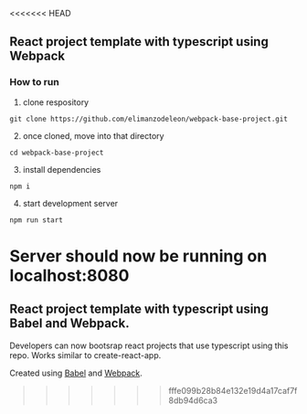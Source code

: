 <<<<<<< HEAD
## React project template with typescript using Webpack

### How to run

1. clone respository

```
git clone https://github.com/elimanzodeleon/webpack-base-project.git
```

2. once cloned, move into that directory

```
cd webpack-base-project
```

3. install dependencies

```
npm i
```

4. start development server

```
npm run start
```

Server should now be running on localhost:8080
=======
## React project template with typescript using Babel and Webpack.

Developers can now bootsrap react projects that use typescript using this repo. Works similar to create-react-app.

Created using [Babel](https://babeljs.io/) and [Webpack](https://webpack.js.org/).
>>>>>>> fffe099b28b84e132e19d4a17caf7f8db94d6ca3
